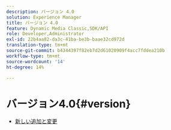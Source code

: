```yaml
---
description: バージョン 4.0
solution: Experience Manager
title: バージョン 4.0
feature: Dynamic Media Classic,SDK/API
role: Developer,Administrator
exl-id: 22b4aa82-da3c-41ba-be3b-baae32cd972d
translation-type: tm+mt
source-git-commit: b4344397f82eb7d2d61020909f4acc7fddea210b
workflow-type: tm+mt
source-wordcount: '14'
ht-degree: 14%

---
```


# バージョン4.0{#version}

* [新しい追加と変更](r-4-0-new.md)
